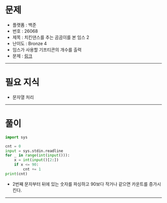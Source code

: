 # 문제
- 플랫폼 : 백준
- 번호 : 26068
- 제목 : 치킨댄스를 추는 곰곰이를 본 임스 2
- 난이도 : Bronze 4
- 임스가 사용할 기프티콘의 개수를 출력
- 문제 : <a href="https://www.acmicpc.net/problem/26068" target="_blank">링크</a>

---

# 필요 지식
- 문자열 처리

---

# 풀이
```python
import sys

cnt = 0
input = sys.stdin.readline
for _ in range(int(input())):
    x = int(input()[2:])
    if x <= 90:
        cnt += 1
print(cnt)
```
- 2번째 문자부터 뒤에 있는 숫자를 파싱하고 90보다 작거나 같으면 카운트를 증가시킨다.

---
